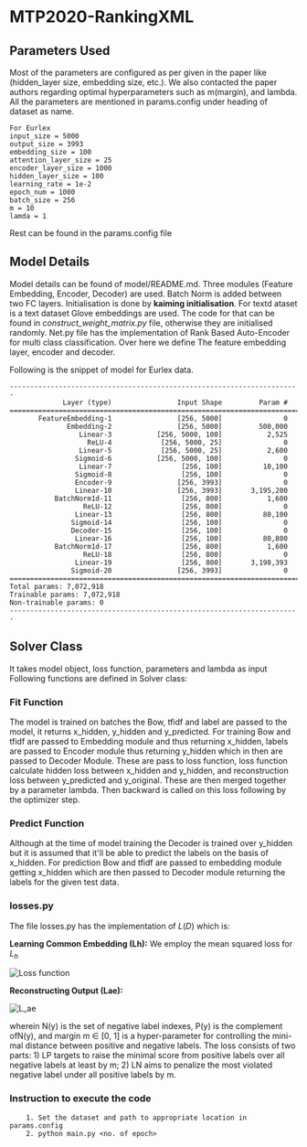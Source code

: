 # MTP2020-RankingXML


## Parameters Used 
Most of the parameters are configured as per given in the paper like (hidden_layer size, embedding size, etc.). We also contacted the paper authors regarding optimal hyperparameters such as m(margin), and lambda. All the parameters are mentioned in params.config under heading of dataset as name.

```
For Eurlex
input_size = 5000
output_size = 3993
embedding_size = 100
attention_layer_size = 25
encoder_layer_size = 1000
hidden_layer_size = 100
learning_rate = 1e-2
epoch_num = 1000
batch_size = 256
m = 10
lamda = 1
```
Rest can be found in the params.config file

## Model Details

Model details can be found of model/README.md. Three modules (Feature Embedding, Encoder, Decoder) are used. Batch Norm is added between two FC layers. Initialisation is done by __kaiming initialisation__. For textd ataset is a text dataset Glove embeddings are used. The code for that can be found in _construct_weight_matrix.py_ file, otherwise they are initialised randomly. Net.py file has the implementation of Rank Based Auto-Encoder for multi class classification. Over here we define The feature embedding layer, encoder and 
decoder.

Following is the snippet of model for Eurlex data.

```
-----------------------------------------------------------------------
             Layer (type)                Input Shape         Param #
=======================================================================
       FeatureEmbedding-1                [256, 5000]               0
              Embedding-2                [256, 5000]         500,000
                 Linear-3           [256, 5000, 100]           2,525
                   ReLU-4            [256, 5000, 25]               0
                 Linear-5            [256, 5000, 25]           2,600
                Sigmoid-6           [256, 5000, 100]               0
                 Linear-7                 [256, 100]          10,100
                Sigmoid-8                 [256, 100]               0
                Encoder-9                [256, 3993]               0
                Linear-10                [256, 3993]       3,195,200
           BatchNorm1d-11                 [256, 800]           1,600
                  ReLU-12                 [256, 800]               0
                Linear-13                 [256, 800]          80,100
               Sigmoid-14                 [256, 100]               0
               Decoder-15                 [256, 100]               0
                Linear-16                 [256, 100]          80,800
           BatchNorm1d-17                 [256, 800]           1,600
                  ReLU-18                 [256, 800]               0
                Linear-19                 [256, 800]       3,198,393
               Sigmoid-20                [256, 3993]               0
=======================================================================
Total params: 7,072,918
Trainable params: 7,072,918
Non-trainable params: 0
-----------------------------------------------------------------------

```

## Solver Class

It takes model object, loss function, parameters and lambda as input Following functions are defined in Solver class:
### Fit Function
The model is trained on batches the Bow, tfidf and label are passed to the model, it returns x_hidden, y_hidden and y_predicted. For training Bow and tfidf are passed to Embedding module and thus returning x_hidden, labels are passed to Encoder module thus returning y_hidden which in then are passed to Decoder Module. These are pass to loss function, loss function calculate hidden loss between x_hidden and y_hidden, and reconstruction loss between y_predicted and y_original. These are then merged together by a parameter lambda. Then backward is called on this loss following by the optimizer step.

### Predict Function
Although at the time of model training the Decoder is trained over y_hidden but it is assumed that it'll be able to predict the labels on the basis of x_hidden. For prediction Bow and tfidf are passed to embedding module getting x_hidden which are then passed to Decoder module returning the labels for the given test data.
 
### losses.py
The file losses.py has the implementation  of $L(D)$ which is:


**Learning Common Embedding (Lh):** We employ the mean squared loss for $L_h$ 

![Loss function](https://github.com/misterpawan/MTP2020-RankingXML/blob/master/ss/1.png)


**Reconstructing Output (Lae):** 



![L_ae](https://github.com/misterpawan/MTP2020-RankingXML/blob/master/ss/2.png)

wherein N(y) is the set of negative label indexes, P(y) is the complement ofN(y), and margin m ∈ [0, 1] is a hyper-parameter for controlling the mini- mal distance between positive and negative labels. The loss consists of two parts: 1) LP targets to raise the minimal score from positive labels over all negative labels at least by m; 2) LN aims to penalize the most violated negative label under all positive labels by m.


### Instruction to execute the code
		1. Set the dataset and path to appropriate location in params.config
		2. python main.py <no. of epoch>
